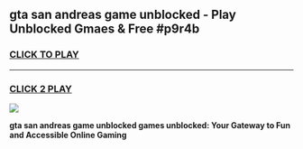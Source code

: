 
## gta san andreas game unblocked - Play Unblocked Gmaes & Free #p9r4b
<h3>
<a href="https://news.freeplayer.one?title=gta_san_andreas_game_unblocked&ref=03M">CLICK TO PLAY</a></h3>
<hr>

<h3>
<a href="https://news.freeplayer.one?title=gta_san_andreas_game_unblocked&ref=03M">CLICK 2 PLAY</a>
  
</h3>

<a href="https://news.freeplayer.one?title=gta_san_andreas_game_unblocked&ref=03M"><img src="https://clearcache.store/games.png"></a>


**gta san andreas game unblocked games unblocked: Your Gateway to Fun and Accessible Online Gaming**
